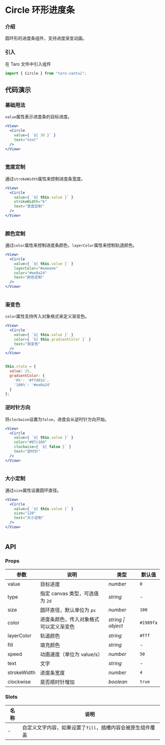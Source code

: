 # Circle 环形进度条

### 介绍

圆环形的进度条组件，支持进度渐变动画。

### 引入

在 Taro 文件中引入组件

```js
import { Circle } from "taro-vantui"; 
```

## 代码演示

### 基础用法

`value`属性表示进度条的目标进度。

```jsx
<View>
  <Circle
    value={ `${ 30 }` }
    text="text"
  />
</View>
 
```

### 宽度定制

通过`strokeWidth`属性来控制进度条宽度。

```jsx
<View>
  <Circle
    value={ `${ this.value }` }
    strokeWidth="6"
    text="宽度定制"
  />
</View>
 
```

### 颜色定制

通过`color`属性来控制进度条颜色，`layerColor`属性来控制轨道颜色。

```jsx
<View>
  <Circle
    value={ `${ this.value }` }
    layerColor="#eeeeee"
    color="#ee0a24"
    text="颜色定制"
  />
</View>
 
```

### 渐变色

`color`属性支持传入对象格式来定义渐变色。

```jsx
<View>
  <Circle
    value={ `${ this.value }` }
    color={ `${ this.gradientColor }` }
    text="渐变色"
  />
</View>
 
```

```js
this.state = {
  value: 25,
  gradientColor: {
    '0%': '#ffd01e',
    '100%': '#ee0a24'
  }
}; 
```

### 逆时针方向

将`clockwise`设置为`false`，进度会从逆时针方向开始。

```jsx
<View>
  <Circle
    value={ `${ this.value }` }
    color="#07c160"
    clockwise={ `${ false }` }
    text="逆时针"
  />
</View>
 
```

### 大小定制

通过`size`属性设置圆环直径。

```jsx
<View>
  <Circle
    value={ `${ this.value }` }
    size="120"
    text="大小定制"
  />
</View>
 
```

## API

### Props

| 参数 | 说明 | 类型 | 默认值 |
| --- | --- | --- | --- |
| value | 目标进度 | _number_ | `0` |
| type | 指定 canvas 类型，可选值为 `2d` | _string_ | - |
| size | 圆环直径，默认单位为 `px` | _number_ | `100` |
| color | 进度条颜色，传入对象格式可以定义渐变色 | _string \| object_ | `#1989fa` |
| layerColor | 轨道颜色 | _string_ | `#fff` |
| fill | 填充颜色 | _string_ | - |
| speed | 动画速度（单位为 value/s） | _number_ | `50` |
| text | 文字 | _string_ | - |
| strokeWidth | 进度条宽度 | _number_ | `4` |
| clockwise | 是否顺时针增加 | _boolean_ | `true` |

### Slots

| 名称 | 说明                                                       |
| ---- | ---------------------------------------------------------- |
| -    | 自定义文字内容，如果设置了`fill`，插槽内容会被原生组件覆盖 |
